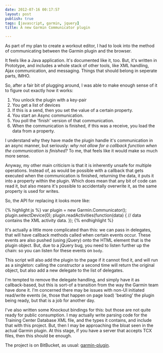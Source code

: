 ```yaml
---
date: 2012-07-16 00:17:57
layout: post
publish: true
tags: [javascript, garmin, jquery]
title: A new Garmin Communicator plugin

---
```



As part of my plan to create a workout editor, I had to look into the method of communicating between the Garmin plugin and the browser.

It feels like a Java application. It's documented like it, too. But, it's written in Prototype, and includes a whole stack of other tools, like XML handling, Ajax communication, and messaging. Things that should belong in seperate parts, IMHO.

So, after a fair bit of plugging around, I was able to make enough sense of it to figure out exactly how it works:

1. You unlock the plugin with a key-pair
2. You get a list of devices
3. If this is a send, then you set the value of a certain property.
3. You start an Async communication.
4. You poll the 'finish' version of that communication.
5. When the communication is finished, if this was a receive, you load the data from a property.

I understand why they have made the plugin handle it's communication in an async manner, but seriously: *why not allow for a callback function when the communication is finished?* To me, that feels like it would make so much more sense.

Anyway, my other main criticism is that it is inherently unsafe for multiple operations. Instead of, as would be possible with a callback that gets executed when the communication is finished, returning the data, it puts it into a property within the plugin. Which does mean that any bit of code can read it, but also means it's possible to accidentally overwrite it, as the same property is used for writes.

So, the API for replacing it looks more like:

{% highlight js %}
var plugin = new Garmin.Communicator();
plugin.selectDevice(0);
plugin.readActivities(function(data) {
  // data contains the XML activity data.
});
{% endhighlight %}

It's actually a little more complicated than this: we can pass in delegates, that will have callback methods called when certain events occur. These events are also pushed (using jQuery) onto the HTML element that is the plugin object. But, due to a jQuery bug, you need to listen further up the chain: so you can listen for these events on `body`.

This script will also add the plugin to the page if it cannot find it, and will run as a singleton: calling the constructor a second time will return the original object, but also add a new delegate to the list of delegates.

I'm tempted to remove the delegate handling, and simply have it as callback-based, but this is sort-of a transition from the way the Garmin team have done it. I'm concerned there may be issues with non-UI initiated read/write events (ie, those that happen on page load) 'beating' the plugin being ready, but that is a job for another day.

I've also written some Knockout bindings for this: but those are not quite ready for public consumption. I may actually write parsing code for the Training Center Database XML file, and the types it contains, and include that with this project. But, then I may be approaching the bloat seen in the actual Garmin plugin. At this stage, if you have a server that accepts TCX files, then this should be enough.

The project is on BitBucket, as usual: [garmin-plugin](https://bitbucket.org/schinckel/garmin-plugin).